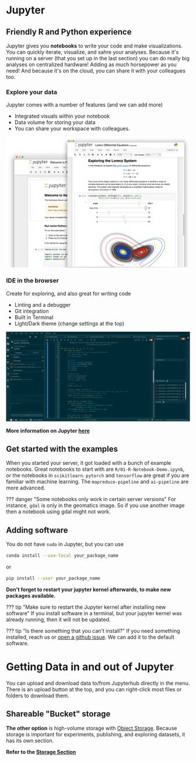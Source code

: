 # Jupyter

## Friendly R and Python experience

Jupyter gives you **notebooks** to write your code and make visualizations. You
can quickly iterate, visualize, and sahre your analyses. Because it's running on
a server (that you set up in the last section) you can do really big analyses on
centralized hardware! Adding as much horsepower as you need! And because it's on
the cloud, you can share it with your colleagues too.

### Explore your data

Jupyter comes with a number of features (and we can add more)

- Integrated visuals within your notebook
- Data volume for storing your data
- You can share your workspace with colleagues.

![Interactive Widgets](../images/jupyter_visual.png)


### IDE in the browser

Create for exploring, and also great for writing code

- Linting and a debugger
- Git integration
- Built in Terminal
- Light/Dark theme (change settings at the top)

![IDE features](../images/jupyter_ide.png)

**More information on Jupyter [here](https://jupyter.org)**



## Get started with the examples

When you started your server, it got loaded with a bunch of example notebooks.
Great notebooks to start with are `R/01-R-Notebook-Demo.ipynb`, or the notebooks
in `scikitlearn`. `pytorch` and `tensorflow` are great if you are familiar with
machine learning. The `mapreduce-pipeline` and `ai-pipeline` are more advanced.

??? danger "Some notebooks only work in certain server versions"
    For instance, `gdal` is only in the geomatics image. So if you use another
    image then a notebook using gdal might not work.
    
## Adding software

You do not have `sudo` in Jupyter, but you can use 

```sh
conda install --use-local your_package_name
```

or

```sh
pip install --user your_package_name
```

**Don't forget to restart your jupyter kernel afterwards, to make new packages
available.**

??? tip "Make sure to restart the Jupyter kernel after installing new software"
    If you install software in a terminal, but your jupyter kernel was already
    running, then it will not be updated.
    
??? tip "Is there something that you can't install?"
    If you need something installed, reach us or [open a github issue](https://github.com/StatCan/kubeflow-containers).
    We can add it to the default software.
 
 
# Getting Data in and out of Jupyter
 
You can upload and download data to/from Jupyterhub directly in the menu. There
is an upload button at the top, and you can right-click most files or folders to
download them.


## Shareable "Bucket" storage

**The other option** is high-volume storage with [Object
Storage](https://en.wikipedia.org/wiki/Object_storage). Because storage is
important for experiments, publishing, and exploring datasets, it has its own section.

**Refer to the [Storage Section](/Storage)**
